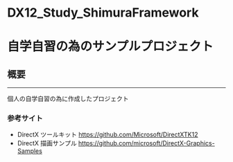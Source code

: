# DX12_Study_ShimuraFramework
# 自学自習の為のサンプルプロジェクト

## 概要
---
個人の自学自習の為に作成したプロジェクト

### 参考サイト
* DirectX ツールキット https://github.com/Microsoft/DirectXTK12
* DirectX 描画サンプル https://github.com/microsoft/DirectX-Graphics-Samples
